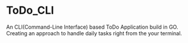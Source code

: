 # ToDo_CLI
An CLI(Command-Line Interface) based ToDo Application build in GO.
Creating an approach to handle daily tasks right from the your terminal.
